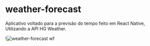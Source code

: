 # weather-forecast
Aplicativo voltado para a previsão do tempo feito em React Native, Utilizando a API HG Weather.

!![weather-forecast wf](./src/assets/rn.layout-2.png)
